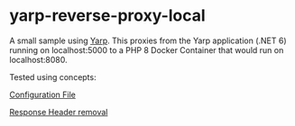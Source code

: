 # yarp-reverse-proxy-local

A small sample using [Yarp](https://microsoft.github.io/reverse-proxy/). This proxies from the Yarp application (.NET 6) running on localhost:5000 to a PHP 8 Docker Container that would run on localhost:8080.

Tested using concepts:

[Configuration File](https://microsoft.github.io/reverse-proxy/articles/config-files.html)

[Response Header removal](https://microsoft.github.io/reverse-proxy/articles/transforms.html#response-and-response-trailers)

